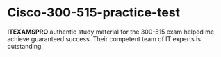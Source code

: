 # Cisco-300-515-practice-test
**ITEXAMSPRO** authentic study material for the 300-515 exam helped me achieve guaranteed success. Their competent team of IT experts is outstanding. 
